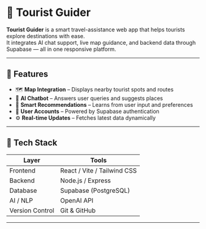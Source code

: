 # 🧳 Tourist Guider

**Tourist Guider** is a smart travel-assistance web app that helps tourists explore destinations with ease.  
It integrates AI chat support, live map guidance, and backend data through Supabase — all in one responsive platform.

---

## 🚀 Features
- 🗺️ **Map Integration** – Displays nearby tourist spots and routes  
- 💬 **AI Chatbot** – Answers user queries and suggests places  
- 🧠 **Smart Recommendations** – Learns from user input and preferences  
- 🪪 **User Accounts** – Powered by Supabase authentication  
- ⚙️ **Real-time Updates** – Fetches latest data dynamically

---

## 🧰 Tech Stack
| Layer | Tools |
|-------|-------|
| Frontend | React / Vite / Tailwind CSS |
| Backend | Node.js / Express |
| Database | Supabase (PostgreSQL) |
| AI / NLP | OpenAI API |
| Version Control | Git & GitHub |

---

